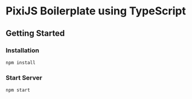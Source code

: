# PixiJS Boilerplate using TypeScript

## Getting Started

### Installation
```
npm install
```
### Start Server
```
npm start
```